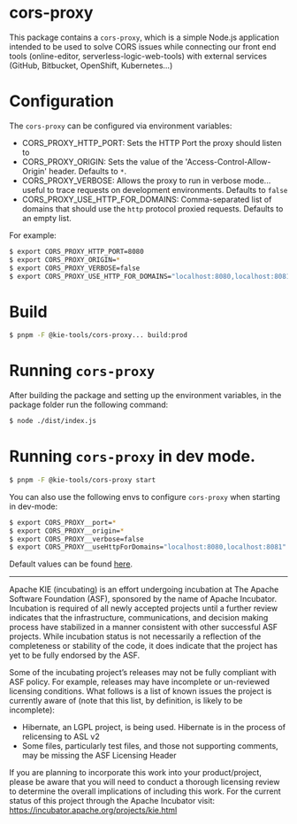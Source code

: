 <!--
   Licensed to the Apache Software Foundation (ASF) under one
   or more contributor license agreements.  See the NOTICE file
   distributed with this work for additional information
   regarding copyright ownership.  The ASF licenses this file
   to you under the Apache License, Version 2.0 (the
   "License"); you may not use this file except in compliance
   with the License.  You may obtain a copy of the License at
     http://www.apache.org/licenses/LICENSE-2.0
   Unless required by applicable law or agreed to in writing,
   software distributed under the License is distributed on an
   "AS IS" BASIS, WITHOUT WARRANTIES OR CONDITIONS OF ANY
   KIND, either express or implied.  See the License for the
   specific language governing permissions and limitations
   under the License.
-->

# cors-proxy

This package contains a `cors-proxy`, which is a simple Node.js application intended to be used to solve CORS issues while connecting our front end tools (online-editor, serverless-logic-web-tools) with external services (GitHub, Bitbucket, OpenShift, Kubernetes...)

# Configuration

The `cors-proxy` can be configured via environment variables:

- CORS_PROXY_HTTP_PORT: Sets the HTTP Port the proxy should listen to
- CORS_PROXY_ORIGIN: Sets the value of the 'Access-Control-Allow-Origin' header. Defaults to `*`.
- CORS_PROXY_VERBOSE: Allows the proxy to run in verbose mode... useful to trace requests on development environments. Defaults to `false`
- CORS_PROXY_USE_HTTP_FOR_DOMAINS: Comma-separated list of domains that should use the `http` protocol proxied requests. Defaults to an empty list.

For example:

```bash
$ export CORS_PROXY_HTTP_PORT=8080
$ export CORS_PROXY_ORIGIN=*
$ export CORS_PROXY_VERBOSE=false
$ export CORS_PROXY_USE_HTTP_FOR_DOMAINS="localhost:8080,localhost:8081"
```

# Build

```bash
$ pnpm -F @kie-tools/cors-proxy... build:prod
```

# Running `cors-proxy`

After building the package and setting up the environment variables, in the package folder run the following command:

```bash
$ node ./dist/index.js
```

# Running `cors-proxy` in dev mode.

```bash
$ pnpm -F @kie-tools/cors-proxy start
```

You can also use the following envs to configure `cors-proxy` when starting in dev-mode:

```bash
$ export CORS_PROXY__port=*
$ export CORS_PROXY__origin=*
$ export CORS_PROXY__verbose=false
$ export CORS_PROXY__useHttpForDomains="localhost:8080,localhost:8081"
```

Default values can be found [here](./env/index.js).

---

Apache KIE (incubating) is an effort undergoing incubation at The Apache Software
Foundation (ASF), sponsored by the name of Apache Incubator. Incubation is
required of all newly accepted projects until a further review indicates that
the infrastructure, communications, and decision making process have stabilized
in a manner consistent with other successful ASF projects. While incubation
status is not necessarily a reflection of the completeness or stability of the
code, it does indicate that the project has yet to be fully endorsed by the ASF.

Some of the incubating project’s releases may not be fully compliant with ASF
policy. For example, releases may have incomplete or un-reviewed licensing
conditions. What follows is a list of known issues the project is currently
aware of (note that this list, by definition, is likely to be incomplete):

- Hibernate, an LGPL project, is being used. Hibernate is in the process of
  relicensing to ASL v2
- Some files, particularly test files, and those not supporting comments, may
  be missing the ASF Licensing Header

If you are planning to incorporate this work into your product/project, please
be aware that you will need to conduct a thorough licensing review to determine
the overall implications of including this work. For the current status of this
project through the Apache Incubator visit:
https://incubator.apache.org/projects/kie.html
